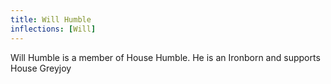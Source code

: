 ```yaml
---
title: Will Humble
inflections: [Will]
---
```


Will Humble is a member of House Humble. He is an Ironborn and supports House Greyjoy


